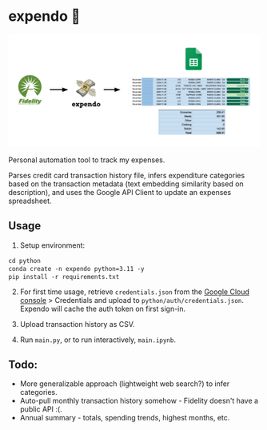 # expendo 💸

<img src="images/dumb_diagram.png" alt="drawing" width="800"/>

Personal automation tool to track my expenses.  

Parses credit card transaction history file, infers expenditure categories based on the transaction metadata (text embedding similarity based on description), and uses the Google API Client to update an expenses spreadsheet. 

## Usage

1. Setup environment:
  ```shell
  cd python
  conda create -n expendo python=3.11 -y
  pip install -r requirements.txt
  ```

2. For first time usage, retrieve `credentials.json` from the [Google Cloud console](https://console.cloud.google.com/apis/) > Credentials and upload to `python/auth/credentials.json`.  
Expendo will cache the auth token on first sign-in.  

3. Upload transaction history as CSV.  

4. Run `main.py`, or to run interactively, `main.ipynb`.

## Todo:

- More generalizable approach (lightweight web search?) to infer categories.
- Auto-pull monthly transaction history somehow - Fidelity doesn't have a public API :(.
- Annual summary - totals, spending trends, highest months, etc.

